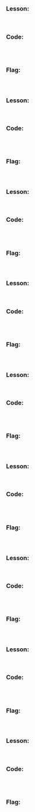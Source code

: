 ## 

### Lesson:

<br>

### Code:
```bash

```

<br>

### Flag: 

<br>

## 

### Lesson:

<br>

### Code:
```bash

```

<br>

### Flag: 

<br>

## 

### Lesson:

<br>

### Code:
```bash

```

<br>

### Flag: 

<br>

## 

### Lesson:

<br>

### Code:
```bash

```

<br>

### Flag: 

<br>

## 

### Lesson:

<br>

### Code:
```bash

```

<br>

### Flag: 

<br>

## 

### Lesson:

<br>

### Code:
```bash

```

<br>

### Flag: 

<br>

## 

### Lesson:

<br>

### Code:
```bash

```

<br>

### Flag: 

<br>

## 

### Lesson:

<br>

### Code:
```bash

```

<br>

### Flag: 

<br>

## 

### Lesson:

<br>

### Code:
```bash

```

<br>

### Flag: 

<br>

